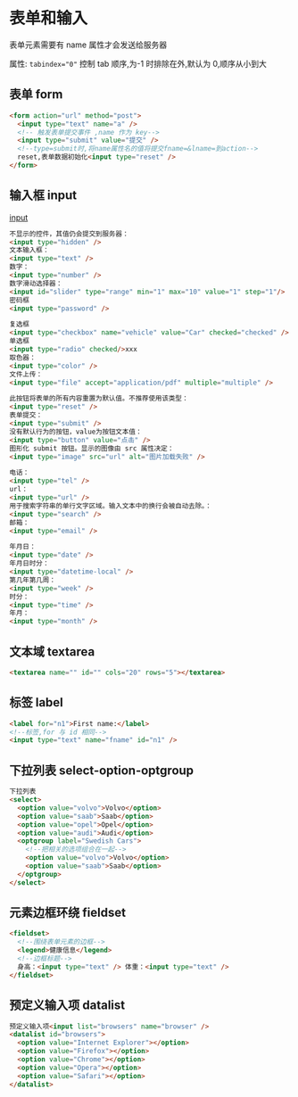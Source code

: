 # 表单和输入

表单元素需要有 name 属性才会发送给服务器

属性: `tabindex="0"` 控制 tab 顺序,为-1 时排除在外,默认为 0,顺序从小到大

## 表单 form

```html
<form action="url" method="post">
  <input type="text" name="a" />
  <!-- 触发表单提交事件 ,name 作为 key-->
  <input type="submit" value="提交" />
  <!--type=submit时,将name属性名的值将提交fname=&lname=到action-->
  reset,表单数据初始化<input type="reset" />
</form>
```

## 输入框 input
[input](https://developer.mozilla.org/zh-CN/docs/Web/HTML/Element/input)
```html
不显示的控件，其值仍会提交到服务器：
<input type="hidden" />
文本输入框：
<input type="text" />
数字：
<input type="number" />
数字滑动选择器：
<input id="slider" type="range" min="1" max="10" value="1" step="1"/>
密码框
<input type="password" />

复选框
<input type="checkbox" name="vehicle" value="Car" checked="checked" /> I have a car 
单选框
<input type="radio" checked/>xxx
取色器：
<input type="color" />
文件上传：
<input type="file" accept="application/pdf" multiple="multiple" />

此按钮将表单的所有内容重置为默认值。不推荐使用该类型：
<input type="reset" />
表单提交：
<input type="submit" />
没有默认行为的按钮，value为按钮文本值：
<input type="button" value="点击" />
图形化 submit 按钮。显示的图像由 src 属性决定：
<input type="image" src="url" alt="图片加载失败" />

电话：
<input type="tel" />
url：
<input type="url" />
用于搜索字符串的单行文字区域。输入文本中的换行会被自动去除。：
<input type="search" />
邮箱：
<input type="email" />

年月日：
<input type="date" />
年月日时分：
<input type="datetime-local" />
第几年第几周：
<input type="week" />
时分：
<input type="time" />
年月：
<input type="month" />
```

## 文本域 textarea

```html
<textarea name="" id="" cols="20" rows="5"></textarea>
```

## 标签 label

```html
<label for="n1">First name:</label>
<!--标签,for 与 id 相同-->
<input type="text" name="fname" id="n1" />
```



## 下拉列表 select-option-optgroup

```html
下拉列表
<select>
  <option value="volvo">Volvo</option>
  <option value="saab">Saab</option>
  <option value="opel">Opel</option>
  <option value="audi">Audi</option>
  <optgroup label="Swedish Cars">
    <!--把相关的选项组合在一起-->
    <option value="volvo">Volvo</option>
    <option value="saab">Saab</option>
  </optgroup>
</select>
```

## 元素边框环绕 fieldset

```html
<fieldset>
  <!--围绕表单元素的边框-->
  <legend>健康信息</legend>
  <!--边框标题-->
  身高：<input type="text" /> 体重：<input type="text" />
</fieldset>
```

## 预定义输入项 datalist

```html
预定义输入项<input list="browsers" name="browser" />
<datalist id="browsers">
  <option value="Internet Explorer"></option>
  <option value="Firefox"></option>
  <option value="Chrome"></option>
  <option value="Opera"></option>
  <option value="Safari"></option>
</datalist>
```
